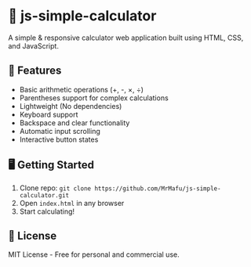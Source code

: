 # 🔢 js-simple-calculator
A simple & responsive calculator web application built using HTML, CSS, and JavaScript.

## 🚀 Features
- Basic arithmetic operations (+, -, ×, ÷)
- Parentheses support for complex calculations
- Lightweight (No dependencies)
- Keyboard support
- Backspace and clear functionality
- Automatic input scrolling
- Interactive button states

## 🖥️ Getting Started
1. Clone repo: `git clone https://github.com/MrMafu/js-simple-calculator.git`
2. Open `index.html` in any browser
3. Start calculating!

## 📄 License
MIT License - Free for personal and commercial use.
